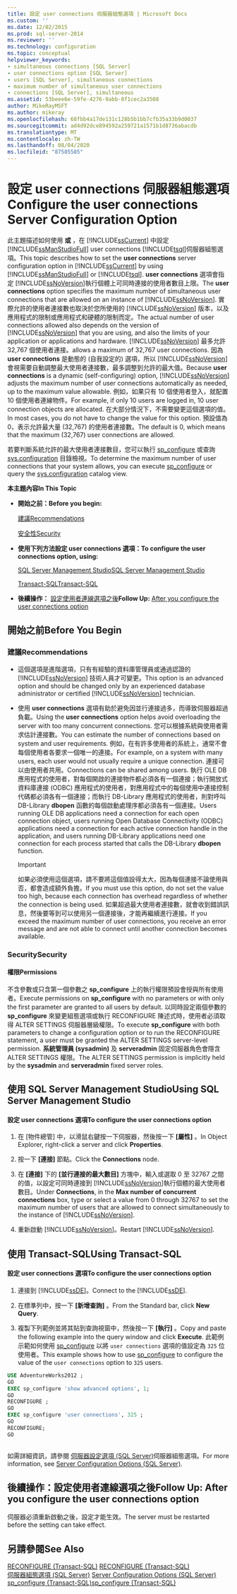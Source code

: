 ```yaml
---
title: 設定 user connections 伺服器組態選項 | Microsoft Docs
ms.custom: ''
ms.date: 12/02/2015
ms.prod: sql-server-2014
ms.reviewer: ''
ms.technology: configuration
ms.topic: conceptual
helpviewer_keywords:
- simultaneous connections [SQL Server]
- user connections option [SQL Server]
- users [SQL Server], simultaneous connections
- maximum number of simultaneous user connections
- connections [SQL Server], simultaneous
ms.assetid: 53beee6e-59fe-4276-9abb-8f1cec2a3508
author: MikeRayMSFT
ms.author: mikeray
ms.openlocfilehash: 68fbb4a17de131c128b5b1bb7cfb35a33b9d0037
ms.sourcegitcommit: ad4d92dce894592a259721a1571b1d8736abacdb
ms.translationtype: MT
ms.contentlocale: zh-TW
ms.lasthandoff: 08/04/2020
ms.locfileid: "87585585"
---
```

# <a name="configure-the-user-connections-server-configuration-option"></a><span data-ttu-id="26094-102">設定 user connections 伺服器組態選項</span><span class="sxs-lookup"><span data-stu-id="26094-102">Configure the user connections Server Configuration Option</span></span>
  <span data-ttu-id="26094-103">此主題描述如何使用 **或** ，在 [!INCLUDE[ssCurrent](../../includes/sscurrent-md.md)] 中設定 [!INCLUDE[ssManStudioFull](../../includes/ssmanstudiofull-md.md)] user connections [!INCLUDE[tsql](../../includes/tsql-md.md)]伺服器組態選項。</span><span class="sxs-lookup"><span data-stu-id="26094-103">This topic describes how to set the **user connections** server configuration option in [!INCLUDE[ssCurrent](../../includes/sscurrent-md.md)] by using [!INCLUDE[ssManStudioFull](../../includes/ssmanstudiofull-md.md)] or [!INCLUDE[tsql](../../includes/tsql-md.md)].</span></span> <span data-ttu-id="26094-104">**user connections** 選項會指定 [!INCLUDE[ssNoVersion](../../includes/ssnoversion-md.md)]執行個體上可同時連接的使用者數目上限。</span><span class="sxs-lookup"><span data-stu-id="26094-104">The **user connections** option specifies the maximum number of simultaneous user connections that are allowed on an instance of [!INCLUDE[ssNoVersion](../../includes/ssnoversion-md.md)].</span></span> <span data-ttu-id="26094-105">實際允許的使用者連接數也取決於您所使用的 [!INCLUDE[ssNoVersion](../../includes/ssnoversion-md.md)] 版本，以及應用程式的限制或應用程式和硬體的限制而定。</span><span class="sxs-lookup"><span data-stu-id="26094-105">The actual number of user connections allowed also depends on the version of [!INCLUDE[ssNoVersion](../../includes/ssnoversion-md.md)] that you are using, and also the limits of your application or applications and hardware.</span></span> [!INCLUDE[ssNoVersion](../../includes/ssnoversion-md.md)] <span data-ttu-id="26094-106">最多允許 32,767 個使用者連接。</span><span class="sxs-lookup"><span data-stu-id="26094-106">allows a maximum of 32,767 user connections.</span></span> <span data-ttu-id="26094-107">因為 **user connections** 是動態的 (自我設定的) 選項，所以 [!INCLUDE[ssNoVersion](../../includes/ssnoversion-md.md)] 會視需要自動調整最大使用者連接數，最多調整到允許的最大值。</span><span class="sxs-lookup"><span data-stu-id="26094-107">Because **user connections** is a dynamic (self-configuring) option, [!INCLUDE[ssNoVersion](../../includes/ssnoversion-md.md)] adjusts the maximum number of user connections automatically as needed, up to the maximum value allowable.</span></span> <span data-ttu-id="26094-108">例如，如果只有 10 個使用者登入，就配置 10 個使用者連線物件。</span><span class="sxs-lookup"><span data-stu-id="26094-108">For example, if only 10 users are logged in, 10 user connection objects are allocated.</span></span> <span data-ttu-id="26094-109">在大部分情況下，不需要變更這個選項的值。</span><span class="sxs-lookup"><span data-stu-id="26094-109">In most cases, you do not have to change the value for this option.</span></span> <span data-ttu-id="26094-110">預設值為 0，表示允許最大量 (32,767) 的使用者連接數。</span><span class="sxs-lookup"><span data-stu-id="26094-110">The default is 0, which means that the maximum (32,767) user connections are allowed.</span></span>  
  
 <span data-ttu-id="26094-111">若要判斷系統允許的最大使用者連接數目，您可以執行 [sp_configure](/sql/relational-databases/system-stored-procedures/sp-configure-transact-sql) 或查詢 [sys.configuration](/sql/relational-databases/system-catalog-views/sys-configurations-transact-sql) 目錄檢視。</span><span class="sxs-lookup"><span data-stu-id="26094-111">To determine the maximum number of user connections that your system allows, you can execute [sp_configure](/sql/relational-databases/system-stored-procedures/sp-configure-transact-sql) or query the [sys.configuration](/sql/relational-databases/system-catalog-views/sys-configurations-transact-sql) catalog view.</span></span>  
  
 <span data-ttu-id="26094-112">**本主題內容**</span><span class="sxs-lookup"><span data-stu-id="26094-112">**In This Topic**</span></span>  
  
-   <span data-ttu-id="26094-113">**開始之前：**</span><span class="sxs-lookup"><span data-stu-id="26094-113">**Before you begin:**</span></span>  
  
     [<span data-ttu-id="26094-114">建議</span><span class="sxs-lookup"><span data-stu-id="26094-114">Recommendations</span></span>](#Recommendations)  
  
     [<span data-ttu-id="26094-115">安全性</span><span class="sxs-lookup"><span data-stu-id="26094-115">Security</span></span>](#Security)  
  
-   <span data-ttu-id="26094-116">**使用下列方法設定 user connections 選項：**</span><span class="sxs-lookup"><span data-stu-id="26094-116">**To configure the user connections option, using:**</span></span>  
  
     [<span data-ttu-id="26094-117">SQL Server Management Studio</span><span class="sxs-lookup"><span data-stu-id="26094-117">SQL Server Management Studio</span></span>](#SSMSProcedure)  
  
     [<span data-ttu-id="26094-118">Transact-SQL</span><span class="sxs-lookup"><span data-stu-id="26094-118">Transact-SQL</span></span>](#TsqlProcedure)  
  
-   <span data-ttu-id="26094-119">**後續操作：** [設定使用者連線選項之後](#FollowUp)</span><span class="sxs-lookup"><span data-stu-id="26094-119">**Follow Up:**  [After you configure the user connections option](#FollowUp)</span></span>  
  
##  <a name="before-you-begin"></a><a name="BeforeYouBegin"></a> <span data-ttu-id="26094-120">開始之前</span><span class="sxs-lookup"><span data-stu-id="26094-120">Before You Begin</span></span>  
  
###  <a name="recommendations"></a><a name="Recommendations"></a> <span data-ttu-id="26094-121">建議</span><span class="sxs-lookup"><span data-stu-id="26094-121">Recommendations</span></span>  
  
-   <span data-ttu-id="26094-122">這個選項是進階選項，只有有經驗的資料庫管理員或通過認證的 [!INCLUDE[ssNoVersion](../../includes/ssnoversion-md.md)] 技術人員才可變更。</span><span class="sxs-lookup"><span data-stu-id="26094-122">This option is an advanced option and should be changed only by an experienced database administrator or certified [!INCLUDE[ssNoVersion](../../includes/ssnoversion-md.md)] technician.</span></span>  
  
-   <span data-ttu-id="26094-123">使用 **user connections** 選項有助於避免因並行連接過多，而導致伺服器超過負載。</span><span class="sxs-lookup"><span data-stu-id="26094-123">Using the **user connections** option helps avoid overloading the server with too many concurrent connections.</span></span> <span data-ttu-id="26094-124">您可以根據系統與使用者需求估計連接數。</span><span class="sxs-lookup"><span data-stu-id="26094-124">You can estimate the number of connections based on system and user requirements.</span></span> <span data-ttu-id="26094-125">例如，在有許多使用者的系統上，通常不會每個使用者各要求一個唯一的連接。</span><span class="sxs-lookup"><span data-stu-id="26094-125">For example, on a system with many users, each user would not usually require a unique connection.</span></span> <span data-ttu-id="26094-126">連接可以由使用者共用。</span><span class="sxs-lookup"><span data-stu-id="26094-126">Connections can be shared among users.</span></span> <span data-ttu-id="26094-127">執行 OLE DB 應用程式的使用者，對每個開啟的連接物件都必須各有一個連接；執行開放式資料庫連接 (ODBC) 應用程式的使用者，對應用程式中的每個使用中連接控制代碼都必須各有一個連接；而執行 DB-Library 應用程式的使用者，則對呼叫 DB-Library **dbopen** 函數的每個啟動處理序都必須各有一個連接。</span><span class="sxs-lookup"><span data-stu-id="26094-127">Users running OLE DB applications need a connection for each open connection object, users running Open Database Connectivity (ODBC) applications need a connection for each active connection handle in the application, and users running DB-Library applications need one connection for each process started that calls the DB-Library **dbopen** function.</span></span>  
  
    > [!IMPORTANT]  
    >  <span data-ttu-id="26094-128">如果必須使用這個選項，請不要將這個值設得太大，因為每個連接不論使用與否，都會造成額外負擔。</span><span class="sxs-lookup"><span data-stu-id="26094-128">If you must use this option, do not set the value too high, because each connection has overhead regardless of whether the connection is being used.</span></span> <span data-ttu-id="26094-129">如果超過最大使用者連接數，就會收到錯誤訊息，然後要等到可以使用另一個連接後，才能再繼續進行連接。</span><span class="sxs-lookup"><span data-stu-id="26094-129">If you exceed the maximum number of user connections, you receive an error message and are not able to connect until another connection becomes available.</span></span>  
  
###  <a name="security"></a><a name="Security"></a> <span data-ttu-id="26094-130">Security</span><span class="sxs-lookup"><span data-stu-id="26094-130">Security</span></span>  
  
####  <a name="permissions"></a><a name="Permissions"></a> <span data-ttu-id="26094-131">權限</span><span class="sxs-lookup"><span data-stu-id="26094-131">Permissions</span></span>  
 <span data-ttu-id="26094-132">不含參數或只含第一個參數之 **sp_configure** 上的執行權限預設會授與所有使用者。</span><span class="sxs-lookup"><span data-stu-id="26094-132">Execute permissions on **sp_configure** with no parameters or with only the first parameter are granted to all users by default.</span></span> <span data-ttu-id="26094-133">以同時設定兩個參數的 **sp_configure** 來變更組態選項或執行 RECONFIGURE 陳述式時，使用者必須取得 ALTER SETTINGS 伺服器層級權限。</span><span class="sxs-lookup"><span data-stu-id="26094-133">To execute **sp_configure** with both parameters to change a configuration option or to run the RECONFIGURE statement, a user must be granted the ALTER SETTINGS server-level permission.</span></span> <span data-ttu-id="26094-134">**系統管理員 (sysadmin)** 及 **serveradmin** 固定伺服器角色會隱含 ALTER SETTINGS 權限。</span><span class="sxs-lookup"><span data-stu-id="26094-134">The ALTER SETTINGS permission is implicitly held by the **sysadmin** and **serveradmin** fixed server roles.</span></span>  
  
##  <a name="using-sql-server-management-studio"></a><a name="SSMSProcedure"></a> <span data-ttu-id="26094-135">使用 SQL Server Management Studio</span><span class="sxs-lookup"><span data-stu-id="26094-135">Using SQL Server Management Studio</span></span>  
  
#### <a name="to-configure-the-user-connections-option"></a><span data-ttu-id="26094-136">設定 user connections 選項</span><span class="sxs-lookup"><span data-stu-id="26094-136">To configure the user connections option</span></span>  
  
1.  <span data-ttu-id="26094-137">在 [物件總管] 中，以滑鼠右鍵按一下伺服器，然後按一下 **[屬性]** 。</span><span class="sxs-lookup"><span data-stu-id="26094-137">In Object Explorer, right-click a server and click **Properties**.</span></span>  
  
2.  <span data-ttu-id="26094-138">按一下 **[連接]** 節點。</span><span class="sxs-lookup"><span data-stu-id="26094-138">Click the **Connections** node.</span></span>  
  
3.  <span data-ttu-id="26094-139">在 **[連接]** 下的 **[並行連接的最大數目]** 方塊中，輸入或選取 0 至 32767 之間的值，以設定可同時連接到 [!INCLUDE[ssNoVersion](../../includes/ssnoversion-md.md)]執行個體的最大使用者數目。</span><span class="sxs-lookup"><span data-stu-id="26094-139">Under **Connections**, in the **Max number of concurrent connections** box, type or select a value from 0 through 32767 to set the maximum number of users that are allowed to connect simultaneously to the instance of [!INCLUDE[ssNoVersion](../../includes/ssnoversion-md.md)].</span></span>  
  
4.  <span data-ttu-id="26094-140">重新啟動 [!INCLUDE[ssNoVersion](../../includes/ssnoversion-md.md)]。</span><span class="sxs-lookup"><span data-stu-id="26094-140">Restart [!INCLUDE[ssNoVersion](../../includes/ssnoversion-md.md)].</span></span>  
  
##  <a name="using-transact-sql"></a><a name="TsqlProcedure"></a> <span data-ttu-id="26094-141">使用 Transact-SQL</span><span class="sxs-lookup"><span data-stu-id="26094-141">Using Transact-SQL</span></span>  
  
#### <a name="to-configure-the-user-connections-option"></a><span data-ttu-id="26094-142">設定 user connections 選項</span><span class="sxs-lookup"><span data-stu-id="26094-142">To configure the user connections option</span></span>  
  
1.  <span data-ttu-id="26094-143">連接到 [!INCLUDE[ssDE](../../includes/ssde-md.md)]。</span><span class="sxs-lookup"><span data-stu-id="26094-143">Connect to the [!INCLUDE[ssDE](../../includes/ssde-md.md)].</span></span>  
  
2.  <span data-ttu-id="26094-144">在標準列中，按一下 **[新增查詢]** 。</span><span class="sxs-lookup"><span data-stu-id="26094-144">From the Standard bar, click **New Query**.</span></span>  
  
3.  <span data-ttu-id="26094-145">複製下列範例並將其貼到查詢視窗中，然後按一下 **[執行]** 。</span><span class="sxs-lookup"><span data-stu-id="26094-145">Copy and paste the following example into the query window and click **Execute**.</span></span> <span data-ttu-id="26094-146">此範例示範如何使用 [sp_configure](/sql/relational-databases/system-stored-procedures/sp-configure-transact-sql) 以將 `user connections` 選項的值設定為 `325` 位使用者。</span><span class="sxs-lookup"><span data-stu-id="26094-146">This example shows how to use [sp_configure](/sql/relational-databases/system-stored-procedures/sp-configure-transact-sql) to configure the value of the `user connections` option to `325` users.</span></span>  
  
```sql  
USE AdventureWorks2012 ;  
GO  
EXEC sp_configure 'show advanced options', 1;  
GO  
RECONFIGURE ;  
GO  
EXEC sp_configure 'user connections', 325 ;  
GO  
RECONFIGURE;  
GO  
  
```  
  
 <span data-ttu-id="26094-147">如需詳細資訊，請參閱 [伺服器設定選項 &#40;SQL Server&#41;](server-configuration-options-sql-server.md)伺服器組態選項。</span><span class="sxs-lookup"><span data-stu-id="26094-147">For more information, see [Server Configuration Options &#40;SQL Server&#41;](server-configuration-options-sql-server.md).</span></span>  
  
##  <a name="follow-up-after-you-configure-the-user-connections-option"></a><a name="FollowUp"></a> <span data-ttu-id="26094-148">後續操作：設定使用者連線選項之後</span><span class="sxs-lookup"><span data-stu-id="26094-148">Follow Up: After you configure the user connections option</span></span>  
 <span data-ttu-id="26094-149">伺服器必須重新啟動之後，設定才能生效。</span><span class="sxs-lookup"><span data-stu-id="26094-149">The server must be restarted before the setting can take effect.</span></span>  
  
## <a name="see-also"></a><span data-ttu-id="26094-150">另請參閱</span><span class="sxs-lookup"><span data-stu-id="26094-150">See Also</span></span>  
 <span data-ttu-id="26094-151">[RECONFIGURE &#40;Transact-SQL&#41;](/sql/t-sql/language-elements/reconfigure-transact-sql) </span><span class="sxs-lookup"><span data-stu-id="26094-151">[RECONFIGURE &#40;Transact-SQL&#41;](/sql/t-sql/language-elements/reconfigure-transact-sql) </span></span>  
 <span data-ttu-id="26094-152">[伺服器組態選項 &#40;SQL Server&#41;](server-configuration-options-sql-server.md) </span><span class="sxs-lookup"><span data-stu-id="26094-152">[Server Configuration Options &#40;SQL Server&#41;](server-configuration-options-sql-server.md) </span></span>  
 [<span data-ttu-id="26094-153">sp_configure &#40;Transact-SQL&#41;</span><span class="sxs-lookup"><span data-stu-id="26094-153">sp_configure &#40;Transact-SQL&#41;</span></span>](/sql/relational-databases/system-stored-procedures/sp-configure-transact-sql)  
  
  
